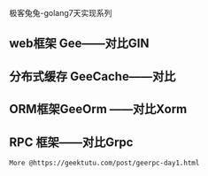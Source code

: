 极客兔兔-golang7天实现系列

## web框架  Gee——对比GIN

## 分布式缓存 GeeCache——对比

## ORM框架GeeOrm ——对比Xorm

## RPC 框架——对比Grpc

`More @https://geektutu.com/post/geerpc-day1.html`